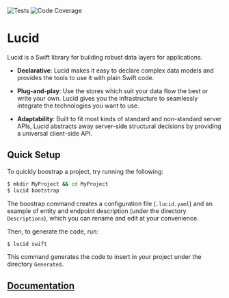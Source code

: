 ![Tests](https://github.com/scribd/Lucid/workflows/Tests/badge.svg) ![Code Coverage](https://s3.amazonaws.com/mobile.scribd.com/badges/Lucid/CodeGen.svg)

# Lucid

Lucid is a Swift library for building robust data layers for applications.

- **Declarative**: Lucid makes it easy to declare complex data models and provides the tools to use it with plain Swift code.

- **Plug-and-play**: Use the stores which suit your data flow the best or write your own. Lucid gives you the infrastructure to seamlessly integrate the technologies you want to use.

- **Adaptability**: Built to fit most kinds of standard and non-standard server APIs, Lucid abstracts away server-side structural decisions by providing a universal client-side API.

## Quick Setup

To quickly boostrap a project, try running the following:

```bash
$ mkdir MyProject && cd MyProject
$ lucid bootstrap
```

The boostrap command creates a configuration file (`.lucid.yaml`) and an example of entity and endpoint description (under the directory `Descriptions`), which you can rename and edit at your convenience.

Then, to generate the code, run:

```bash
$ lucid swift
```

This command generates the code to insert in your project under the directory `Generated`.

## [Documentation](Documentation)

